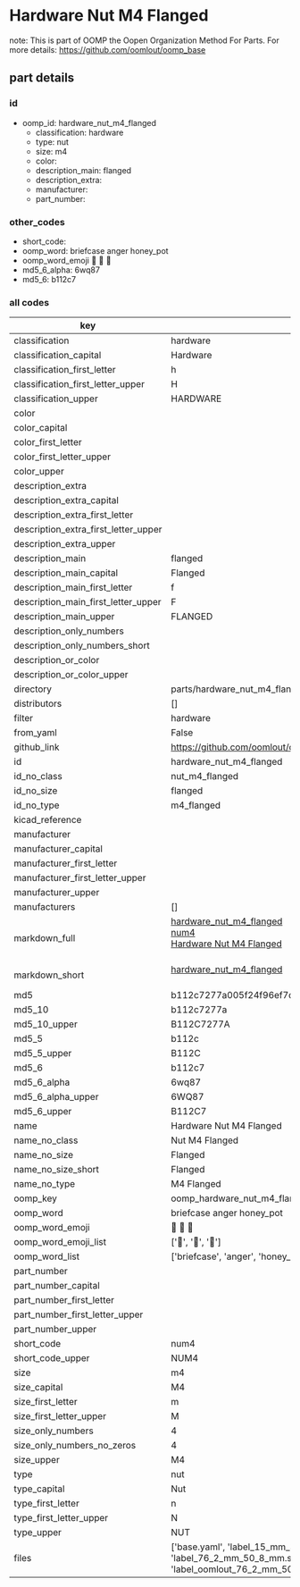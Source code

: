 # Hardware Nut M4 Flanged  

note: This is part of OOMP the Oopen Organization Method For Parts. For more details: https://github.com/oomlout/oomp_base

##  part details





### id
* oomp_id: hardware_nut_m4_flanged
  * classification: hardware
  * type: nut
  * size: m4
  * color: 
  * description_main: flanged
  * description_extra: 
  * manufacturer: 
  * part_number: 

### other_codes
* short_code: 
* oomp_word: briefcase anger honey_pot
* oomp_word_emoji :briefcase: :anger: :honey_pot:
* md5_6_alpha: 6wq87
* md5_6: b112c7

### all codes 
| key | value |  
| --- | --- |  
| classification | hardware |  
| classification_capital | Hardware |  
| classification_first_letter | h |  
| classification_first_letter_upper | H |  
| classification_upper | HARDWARE |  
| color |  |  
| color_capital |  |  
| color_first_letter |  |  
| color_first_letter_upper |  |  
| color_upper |  |  
| description_extra |  |  
| description_extra_capital |  |  
| description_extra_first_letter |  |  
| description_extra_first_letter_upper |  |  
| description_extra_upper |  |  
| description_main | flanged |  
| description_main_capital | Flanged |  
| description_main_first_letter | f |  
| description_main_first_letter_upper | F |  
| description_main_upper | FLANGED |  
| description_only_numbers |  |  
| description_only_numbers_short |   |  
| description_or_color |   |  
| description_or_color_upper |   |  
| directory | parts/hardware_nut_m4_flanged |  
| distributors | [] |  
| filter | hardware |  
| from_yaml | False |  
| github_link | https://github.com/oomlout/oomlout_oomp_part_src/tree/main/parts/hardware_nut_m4_flanged/working |  
| id | hardware_nut_m4_flanged |  
| id_no_class | nut_m4_flanged |  
| id_no_size | flanged |  
| id_no_type | m4_flanged |  
| kicad_reference |  |  
| manufacturer |  |  
| manufacturer_capital |  |  
| manufacturer_first_letter |  |  
| manufacturer_first_letter_upper |  |  
| manufacturer_upper |  |  
| manufacturers | [] |  
| markdown_full | [hardware_nut_m4_flanged](https://github.com/oomlout/oomlout_oomp_part_src/tree/main/parts/hardware_nut_m4_flanged/working)<br>[num4](https://github.com/oomlout/oomlout_oomp_part_src/tree/main/parts/hardware_nut_m4_flanged/working)<br>[Hardware Nut M4 Flanged](https://github.com/oomlout/oomlout_oomp_part_src/tree/main/parts/hardware_nut_m4_flanged/working)<br><br> |  
| markdown_short | [hardware_nut_m4_flanged](https://github.com/oomlout/oomlout_oomp_part_src/tree/main/parts/hardware_nut_m4_flanged/working)<br><br> |  
| md5 | b112c7277a005f24f96ef7d7a42d0aaf |  
| md5_10 | b112c7277a |  
| md5_10_upper | B112C7277A |  
| md5_5 | b112c |  
| md5_5_upper | B112C |  
| md5_6 | b112c7 |  
| md5_6_alpha | 6wq87 |  
| md5_6_alpha_upper | 6WQ87 |  
| md5_6_upper | B112C7 |  
| name | Hardware Nut M4 Flanged |  
| name_no_class | Nut M4 Flanged |  
| name_no_size | Flanged |  
| name_no_size_short | Flanged |  
| name_no_type | M4 Flanged |  
| oomp_key | oomp_hardware_nut_m4_flanged |  
| oomp_word | briefcase anger honey_pot |  
| oomp_word_emoji | :briefcase: :anger: :honey_pot: |  
| oomp_word_emoji_list | [':briefcase:', ':anger:', ':honey_pot:'] |  
| oomp_word_list | ['briefcase', 'anger', 'honey_pot'] |  
| part_number |  |  
| part_number_capital |  |  
| part_number_first_letter |  |  
| part_number_first_letter_upper |  |  
| part_number_upper |  |  
| short_code | num4 |  
| short_code_upper | NUM4 |  
| size | m4 |  
| size_capital | M4 |  
| size_first_letter | m |  
| size_first_letter_upper | M |  
| size_only_numbers | 4 |  
| size_only_numbers_no_zeros | 4 |  
| size_upper | M4 |  
| type | nut |  
| type_capital | Nut |  
| type_first_letter | n |  
| type_first_letter_upper | N |  
| type_upper | NUT |  
| files | ['base.yaml', 'label_15_mm_30_mm.pdf', 'label_15_mm_30_mm.svg', 'label_76_2_mm_50_8_mm.pdf', 'label_76_2_mm_50_8_mm.svg', 'label_oomlout_76_2_mm_50_8_mm.pdf', 'label_oomlout_76_2_mm_50_8_mm.svg', 'readme.md', 'working.json', 'working.yaml'] |  

